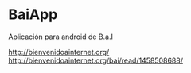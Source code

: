 # BaiApp
Aplicación para android de B.a.I

http://bienvenidoainternet.org/ 
http://bienvenidoainternet.org/bai/read/1458508688/
